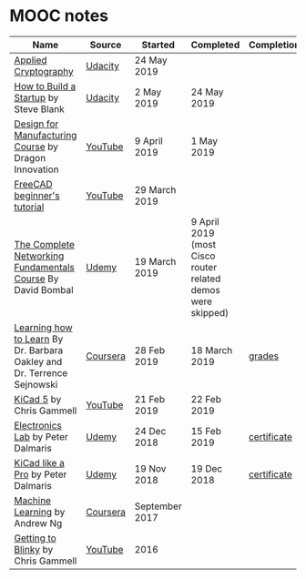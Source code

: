 # MOOC notes

| Name | Source | Started | Completed | Completion |
| ------ | ------ | ------ | ------ | ------ |
| [Applied Cryptography](applied-cryptography) | [Udacity](https://www.udacity.com/course/applied-cryptography--cs387) | 24 May 2019 | 
| [How to Build a Startup](build-startup) by Steve Blank | [Udacity](https://www.udacity.com/course/how-to-build-a-startup--ep245) | 2 May 2019 | 24 May 2019 |
| [Design for Manufacturing Course](dfm) by Dragon Innovation | [YouTube](https://www.youtube.com/playlist?list=PLNTXUUIxHyNwrlAh2ZkaMTSBrgk86wC-a) | 9 April 2019 | 1 May 2019
| [FreeCAD beginner's tutorial](freecad) | [YouTube](https://www.youtube.com/watch?v=_HEvhclR4-o&list=PL6fZ68Cq3L8k0JhxnIVjZQN26cn9idJrj) | 29 March 2019 |  |
| [The Complete Networking Fundamentals Course](complete-networking-fundamentals) By David Bombal | [Udemy](https://www.udemy.com/complete-networking-fundamentals-course-ccna-start/learn/v4/overview) | 19 March 2019 | 9 April 2019 (most Cisco router related demos were skipped) |
| [Learning how to Learn](learning-how-to-learn) By Dr. Barbara Oakley and Dr. Terrence Sejnowski | [Coursera](https://www.coursera.org/learn/learning-how-to-learn) | 28 Feb 2019 | 18 March 2019 |  [grades](learning-how-to-learn/grades.png)
| [KiCad 5](kicad-5) by Chris Gammell | [YouTube](https://www.youtube.com/watch?v=2xRSV1eTsbE&list=PLy2022BX6EsphFLOoGI_fQRpew1i28Y02) | 21 Feb 2019 | 22 Feb 2019
| [Electronics Lab](electronics-lab) by Peter Dalmaris | [Udemy](https://www.udemy.com/workbench/) | 24 Dec 2018 | 15 Feb 2019 | [certificate](electronics-lab/certificate.pdf) |
| [KiCad like a Pro](kicad-like-pro) by Peter Dalmaris | [Udemy](https://www.udemy.com/kicad-pro/learn/v4/overview) | 19 Nov 2018 |19 Dec 2018 | [certificate](kicad-like-pro/certificate.pdf)|
| [Machine Learning](machine-learning) by Andrew Ng | [Coursera](https://www.coursera.org/learn/machine-learning) | September 2017 ||
| [Getting to Blinky](getting-to-blinky) by Chris Gammell | [YouTube](https://www.youtube.com/watch?v=JN_Y93RTdSo&list=PLy2022BX6Eso532xqrUxDT1u2p4VVsg-q) | 2016
